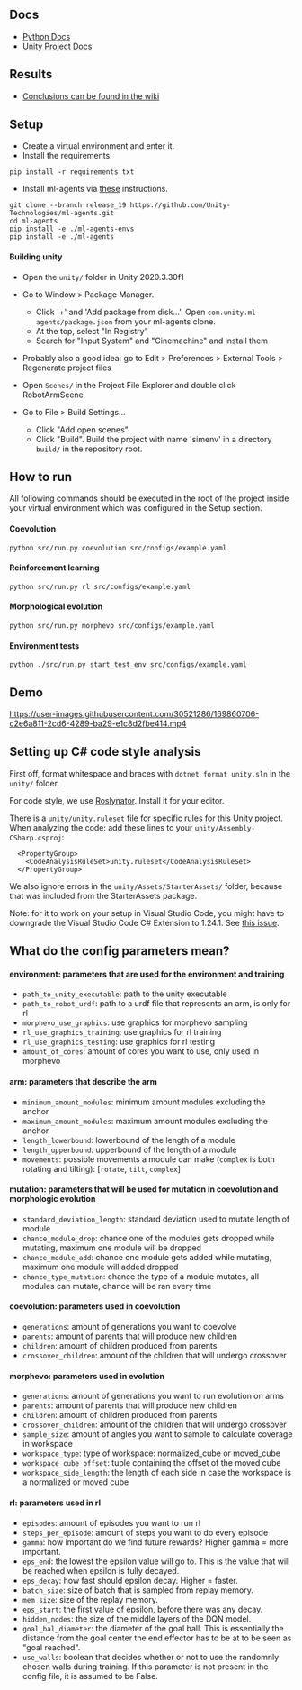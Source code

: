 
## Docs

- [Python Docs](https://smessie.github.io/SELab3-2022-01/python/annotated.html)
- [Unity Project Docs](https://smessie.github.io/SELab3-2022-01/unity/annotated.html)

## Results

- [Conclusions can be found in the wiki](https://github.com/smessie/SELab3-2022-01/wiki/Final-results)


## Setup

- Create a virtual environment and enter it.
- Install the requirements:
```
pip install -r requirements.txt
```

- Install ml-agents via [these](https://github.com/Unity-Technologies/ml-agents/blob/release_19_docs/docs/Installation.md) instructions.
```
git clone --branch release_19 https://github.com/Unity-Technologies/ml-agents.git
cd ml-agents
pip install -e ./ml-agents-envs
pip install -e ./ml-agents
```

#### Building unity

- Open the `unity/` folder in Unity 2020.3.30f1

- Go to Window > Package Manager.
  + Click '+' and 'Add package from disk...'. Open `com.unity.ml-agents/package.json` from your ml-agents clone.
  + At the top, select "In Registry"
  + Search for "Input System" and "Cinemachine" and install them

- Probably also a good idea: go to Edit > Preferences > External Tools > Regenerate project files

- Open `Scenes/` in the Project File Explorer and double click RobotArmScene

- Go to File > Build Settings...
  + Click "Add open scenes"
  + Click "Build". Build the project with name 'simenv' in a directory `build/` in the repository root.

## How to run

All following commands should be executed in the root of the project inside your virtual environment which was configured in the Setup section.

#### Coevolution
```
python src/run.py coevolution src/configs/example.yaml
```

#### Reinforcement learning
```
python src/run.py rl src/configs/example.yaml
```

#### Morphological evolution
```
python src/run.py morphevo src/configs/example.yaml
```

#### Environment tests
```
python ./src/run.py start_test_env src/configs/example.yaml
```

## Demo


https://user-images.githubusercontent.com/30521286/169860706-c2e6a811-2cd6-4289-ba29-e1c8d2fbe414.mp4


## Setting up C# code style analysis

First off, format whitespace and braces with `dotnet format unity.sln` in the `unity/` folder.

For code style, we use [Roslynator](https://github.com/JosefPihrt/Roslynator). Install it for your editor.

There is a `unity/unity.ruleset` file for specific rules for this Unity project.
When analyzing the code: add these lines to your `unity/Assembly-CSharp.csproj`:
```
  <PropertyGroup>
    <CodeAnalysisRuleSet>unity.ruleset</CodeAnalysisRuleSet>
  </PropertyGroup>
```
We also ignore errors in the `unity/Assets/StarterAssets/` folder, because that was included from the StarterAssets package.

Note: for it to work on your setup in Visual Studio Code, you might have to downgrade the Visual Studio Code C# Extension to 1.24.1. See [this issue](https://github.com/OmniSharp/omnisharp-vscode/issues/5160).


## What do the config parameters mean?

#### environment: parameters that are used for the environment and training
  - `path_to_unity_executable`: path to the unity executable
  - `path_to_robot_urdf`: path to a urdf file that represents an arm, is only for rl
  - `morphevo_use_graphics`: use graphics for morphevo sampling
  - `rl_use_graphics_training`: use graphics for rl training
  - `rl_use_graphics_testing`: use graphics for rl testing
  - `amount_of_cores`: amount of cores you want to use, only used in morphevo

#### arm: parameters that describe the arm
  - `minimum_amount_modules`: minimum amount modules excluding the anchor
  - `maximum_amount_modules`: maximum amount modules excluding the anchor
  - `length_lowerbound`: lowerbound of the length of a module
  - `length_upperbound`: upperbound of the length of a module
  - `movements`: possible movements a module can make (`complex` is both rotating and tilting): [`rotate`, `tilt`, `complex`]

#### mutation: parameters that will be used for mutation in coevolution and morphologic evolution
  - `standard_deviation_length`: standard deviation used to mutate length of module
  - `chance_module_drop`: chance one of the modules gets dropped while mutating, maximum one module will be dropped
  - `chance_module_add`: chance one module gets added while mutating, maximum one module will added dropped
  - `chance_type_mutation`: chance the type of a module mutates, all modules can mutate, chance will be ran every time

#### coevolution: parameters used in coevolution
  - `generations`: amount of generations you want to coevolve
  - `parents`: amount of parents that will produce new children
  - `children`: amount of children produced from parents
  - `crossover_children`: amount of the children that will undergo crossover

#### morphevo: parameters used in evolution
  - `generations`: amount of generations you want to run evolution on arms
  - `parents`: amount of parents that will produce new children
  - `children`: amount of children produced from parents
  - `crossover_children`: amount of the children that will undergo crossover
  - `sample_size`: amount of angles you want to sample to calculate coverage in workspace
  - `workspace_type`: type of workspace: normalized_cube or moved_cube
  - `workspace_cube_offset`: tuple containing the offset of the moved cube
  - `workspace_side_length`: the length of each side in case the workspace is a normalized or moved cube


#### rl: parameters used in rl
  - `episodes`: amount of episodes you want to run rl
  - `steps_per_episode`: amount of steps you want to do every episode
  - `gamma`: how important do we find future rewards? Higher gamma = more important.
  - `eps_end`: the lowest the epsilon value will go to. This is the value that will be reached when epsilon is fully decayed.
  - `eps_decay`: how fast should epsilon decay. Higher = faster.
  - `batch_size`: size of batch that is sampled from replay memory.
  - `mem_size`: size of the replay memory.
  - `eps_start`: the first value of epsilon, before there was any decay.
  - `hidden_nodes`: the size of the middle layers of the DQN model.
  - `goal_bal_diameter`: the diameter of the goal ball. This is essentially the distance from the goal center the end effector has to be at to be seen as "goal reached".
  - `use_walls`: boolean that decides whether or not to use the randomnly chosen walls during training. If this parameter is not present in the config file, it is assumed to be False.
